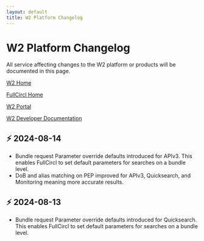 ```yaml
---
layout: default
title: W2 Platform Changelog
---
```


# W2 Platform Changelog

All service affecting changes to the W2 platform or products will be documented in this page.



[W2 Home](https://www.w2globaldata.com)  

[FullCircl Home](https://fullcircl.com)

[W2 Portal](https://portal.w2globaldata.com)  

[W2 Developer Documentation](https://docs.w2globaldata.com)  

## :zap: 2024-08-14 
- Bundle request Parameter override defaults introduced for APIv3. This enables FullCircl to set default parameters for searches on a bundle level.
- DoB and alias matching on PEP improved for APIv3, Quicksearch, and Monitoring meaning more accurate results.

## :zap: 2024-08-13
- Bundle request Parameter override defaults introduced for Quicksearch. This enables FullCircl to set default parameters for searches on a bundle level.


